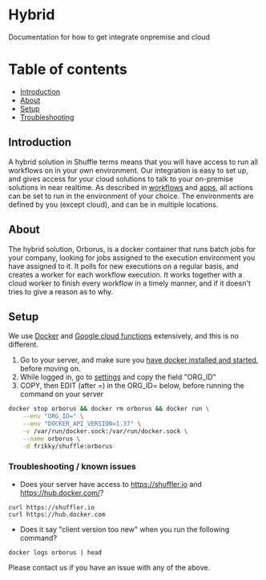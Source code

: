 # Hybrid
Documentation for how to get integrate onpremise and cloud 

# Table of contents
* [Introduction](#introduction)
* [About](#about)
* [Setup](#setup)
* [Troubleshooting](#troubleshooting)

## Introduction
A hybrid solution in Shuffle terms means that you will have access to run all workflows on in your own environment. Our integration is easy to set up, and gives access for your cloud solutions to talk to your on-premise solutions in near realtime. As described in [workflows](/docs/workflows) and [apps](/docs/apps), all actions can be set to run in the environment of your choice. The environments are defined by you (except cloud), and can be in multiple locations. 

## About
The hybrid solution, Orborus, is a docker container that runs batch jobs for your company, looking for jobs assigned to the execution environment you have assigned to it. It polls for new executions on a regular basis, and creates a worker for each workflow execution. It works together with a cloud worker to finish every workflow in a timely manner, and if it doesn't tries to give a reason as to why.

## Setup 
We use [Docker](https://www.docker.com/) and [Google cloud functions](https://cloud.google.com/functions/) extensively, and this is no different. 

1. Go to your server, and make sure you [have docker installed and started](https://docs.docker.com/install/), before moving on.
2. While logged in, go to [settings](https://shuffler.io/settings) and copy the field "ORG_ID"
3. COPY, then EDIT (after =) in the ORG_ID= below, before running the command on your server
```bash
docker stop orborus && docker rm orborus && docker run \
	--env "ORG_ID=" \
	--env "DOCKER_API_VERSION=1.37" \
	-v /var/run/docker.sock:/var/run/docker.sock \
	--name orborus \
	-d frikky/shuffle:orborus
```

### Troubleshooting / known issues
* Does your server have access to https://shuffler.io and https://hub.docker.com/? 
```
curl https://shuffler.io
curl https://hub.docker.com
```
* Does it say "client version too new" when you run the following command?
```
docker logs orborus | head
```

Please contact us if you have an issue with any of the above.
